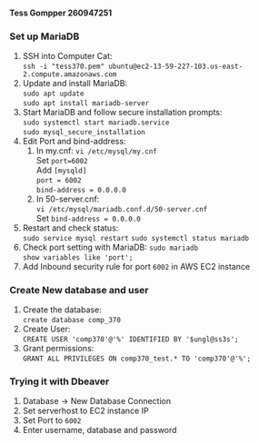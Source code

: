 #### Tess Gompper 260947251
### Set up MariaDB
1. SSH into Computer Cat:  
        `ssh -i "tess370.pem" ubuntu@ec2-13-59-227-103.us-east-2.compute.amazonaws.com`  
2. Update and install MariaDB:  
        `sudo apt update`  
        `sudo apt install mariadb-server`
3. Start MariaDB and follow secure installation prompts:  
        `sudo systemctl start mariadb.service`  
        `sudo mysql_secure_installation`
4. Edit Port and bind-address:
    1. In my.cnf:
                `vi /etc/mysql/my.cnf`  
                Set `port=6002`  
                Add  `[mysqld]`  
                     `port = 6002`  
                     `bind-address = 0.0.0.0`
    2. In 50-server.cnf:  
                `vi /etc/mysql/mariadb.conf.d/50-server.cnf`  
                Set `bind-address = 0.0.0.0`
5. Restart and check status:  
        `sudo service mysql restart`
        `sudo systemctl status mariadb`
6. Check port setting with MariaDB:
        `sudo mariadb`  
        `show variables like 'port';`  
7. Add Inbound security rule for port `6002` in AWS EC2 instance

### Create New database and user
1. Create the database:  
        `create database comp_370`
2. Create User:  
        `CREATE USER 'comp370'@'%' IDENTIFIED BY '$ungl@ss3s';`
3. Grant permissions:  
        `GRANT ALL PRIVILEGES ON comp370_test.* TO 'comp370'@'%';`

### Trying it with Dbeaver
1. Database -> New Database Connection
2. Set serverhost to EC2 instance IP 
3. Set Port to `6002`
4. Enter username, database and password

